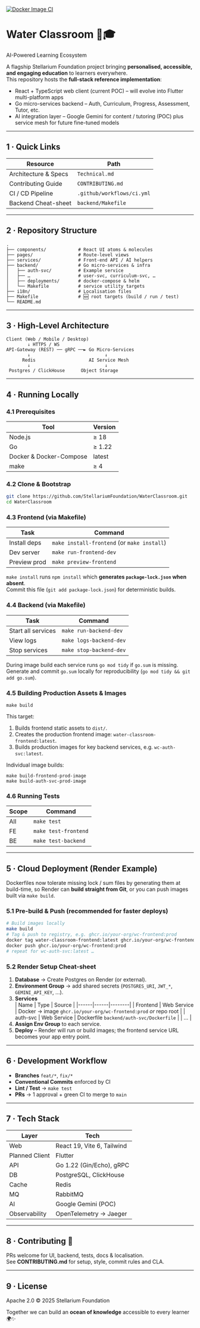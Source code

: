 [![Docker Image CI](https://github.com/StellariumFoundation/WaterClassroom/actions/workflows/docker-image.yml/badge.svg?branch=Development)](https://github.com/StellariumFoundation/WaterClassroom/actions/workflows/docker-image.yml)

# Water Classroom 🌊🎓  
AI-Powered Learning Ecosystem  

A flagship Stellarium Foundation project bringing **personalised, accessible, and engaging education** to learners everywhere.  
This repository hosts the **full-stack reference implementation**:

* React + TypeScript web client (current POC) – will evolve into Flutter multi-platform apps
* Go micro-services backend – Auth, Curriculum, Progress, Assessment, Tutor, etc.
* AI integration layer – Google Gemini for content / tutoring (POC) plus service mesh for future fine-tuned models

---

## 1 · Quick Links
| Resource | Path |
|----------|------|
| Architecture & Specs | `Technical.md` |
| Contributing Guide   | `CONTRIBUTING.md` |
| CI / CD Pipeline     | `.github/workflows/ci.yml` |
| Backend Cheat-sheet  | `backend/Makefile` |

---

## 2 · Repository Structure
```
.
├── components/            # React UI atoms & molecules
├── pages/                 # Route-level views
├── services/              # Front-end API / AI helpers
├── backend/               # Go micro-services & infra
│   ├── auth-svc/          # Example service
│   ├── …                  # user-svc, curriculum-svc, …
│   ├── deployments/       # docker-compose & helm
│   └── Makefile           # service utility targets
├── i18n/                  # Localisation files
├── Makefile               # 🆕 root targets (build / run / test)
└── README.md
```

---

## 3 · High-Level Architecture
```
Client (Web / Mobile / Desktop)
        ↓ HTTPS / WS
API-Gateway (REST) ── gRPC ──► Go Micro-Services
        ↓                            ↓
      Redis                    AI Service Mesh
        ↓                            ↓
 Postgres / ClickHouse      Object Storage
```

---

## 4 · Running Locally

### 4.1 Prerequisites
| Tool | Version |
|------|---------|
| Node.js | ≥ 18 |
| Go | ≥ 1.22 |
| Docker & Docker-Compose | latest |
| make | ≥ 4 |

### 4.2 Clone & Bootstrap
```bash
git clone https://github.com/StellariumFoundation/WaterClassroom.git
cd WaterClassroom
```

### 4.3 Frontend (via Makefile)
| Task | Command |
|------|---------|
| Install deps | `make install-frontend` (or `make install`) |
| Dev server   | `make run-frontend-dev` |
| Preview prod | `make preview-frontend` |

`make install` runs `npm install` which **generates `package-lock.json` when absent**.  
Commit this file (`git add package-lock.json`) for deterministic builds.

### 4.4 Backend (via Makefile)
| Task | Command |
|------|---------|
| Start all services | `make run-backend-dev` |
| View logs          | `make logs-backend-dev` |
| Stop services      | `make stop-backend-dev` |

During image build each service runs `go mod tidy` if `go.sum` is missing.  
Generate and commit `go.sum` locally for reproducibility (`go mod tidy && git add go.sum`).

### 4.5 Building Production Assets & Images
```
make build
```
This target:
1. Builds frontend static assets to `dist/`.
2. Creates the production frontend image: `water-classroom-frontend:latest`.
3. Builds production images for key backend services, e.g. `wc-auth-svc:latest`.

Individual image builds:
```
make build-frontend-prod-image
make build-auth-svc-prod-image
```

### 4.6 Running Tests
| Scope | Command |
|-------|---------|
| All   | `make test` |
| FE    | `make test-frontend` |
| BE    | `make test-backend` |

---

## 5 · Cloud Deployment (Render Example)

Dockerfiles now tolerate missing lock / sum files by generating them at build-time, so Render can **build straight from Git**, or you can push images built via `make build`.

### 5.1 Pre-build & Push (recommended for faster deploys)
```bash
# Build images locally
make build
# Tag & push to registry, e.g. ghcr.io/your-org/wc-frontend:prod
docker tag water-classroom-frontend:latest ghcr.io/your-org/wc-frontend:prod
docker push ghcr.io/your-org/wc-frontend:prod
# repeat for wc-auth-svc:latest …
```

### 5.2 Render Setup Cheat-sheet
1. **Database** → Create Postgres on Render (or external).
2. **Environment Group** → add shared secrets (`POSTGRES_URI`, `JWT_*`, `GEMINI_API_KEY`, …).
3. **Services**  
   | Name | Type | Source |
   |------|------|--------|
   | Frontend | Web Service | Docker → image `ghcr.io/your-org/wc-frontend:prod` *or* repo root |
   | auth-svc | Web Service | Dockerfile `backend/auth-svc/Dockerfile` |
   | … |
4. **Assign Env Group** to each service.
5. **Deploy** – Render will run or build images; the frontend service URL becomes your app entry point.

---

## 6 · Development Workflow
* **Branches** `feat/*`, `fix/*`
* **Conventional Commits** enforced by CI
* **Lint / Test** → `make test`
* **PRs** → 1 approval + green CI to merge to `main`

---

## 7 · Tech Stack
| Layer | Tech |
|-------|------|
| Web | React 19, Vite 6, Tailwind |
| Planned Client | Flutter |
| API | Go 1.22 (Gin/Echo), gRPC |
| DB | PostgreSQL, ClickHouse |
| Cache | Redis |
| MQ | RabbitMQ |
| AI | Google Gemini (POC) |
| Observability | OpenTelemetry → Jaeger |

---

## 8 · Contributing 🤝
PRs welcome for UI, backend, tests, docs & localisation.  
See **CONTRIBUTING.md** for setup, style, commit rules and CLA.

---

## 9 · License
Apache 2.0 © 2025 Stellarium Foundation  

Together we can build an **ocean of knowledge** accessible to every learner 🌍✨
